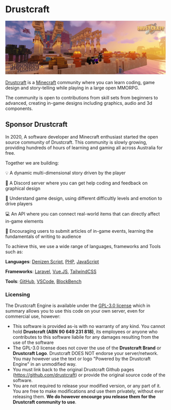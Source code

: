 # Drustcraft

![Drustcraft Banner](/img/vareal.jpg)

[Drustcraft](https://www.drustcraft.com.au) is a [Minecraft](https://www.minecraft.net) community where you can learn coding, game design and story-telling while playing in a large open MMORPG.

The community is open to contributions from skill sets from beginners to advanced, creating in-game designs including graphics, audio and 3d components.

## Sponsor Drustcraft

In 2020, A software developer and Minecraft enthusiast started the open source community of Drustcraft. This community is slowly growing, providing hundreds of hours of learning and gaming all across Australia for free.

Together we are building:

:bulb: A dynamic multi-dimensional story driven by the player

:speech_balloon: A Discord server where you can get help coding and feedback on graphical design

:book: Understand game design, using different difficultly levels and emotion to drive players

:computer: An API where you can connect real-world items that can directly affect in-game elements

:newspaper: Encouraging users to submit articles of in-game events, learning the fundamentals of writing to audience

To achieve this, we use a wide range of languages, frameworks and Tools such as:

**Languages**: [Denizen Script](http://denizenscript.com), [PHP](https://www.php.net), [JavaScript](https://en.wikipedia.org/wiki/JavaScript)

**Frameworks**: [Laravel](https://laravel.com), [Vue.JS](https://vuejs.org), [TailwindCSS](https://tailwindcss.com)

**Tools**: [GitHub](https://github.com), [VSCode](https://code.visualstudio.com), [BlockBench](https://www.blockbench.net)

### Licensing

The Drustcraft Engine is available under the [GPL-3.0 license](https://github.com/Drustcraft/Drustcraft-Engine/blob/dev/LICENSE) which in summary allows you to use this code on your own server, even for commercial use, however:

- This software is provided as-is with no warranty of any kind. You cannot hold **Drustcraft (ABN 90 649 231 818)**, its employees or anyone who contributes to this software liabile for any damages resulting from the use of the software
- The GPL-3.0 license does not cover the use of the **Drustcraft Brand** or **Drustcraft Logo**. Drustcraft DOES NOT endorse your server/network. You may however use the text or logo "Powered by the Drustcraft Engine" in an unmodified way.
- You must link back to the original Drustcraft Github pages (https://github.com/drustcraft) or provide the original source code of the software.
- You are not required to release your modified version, or any part of it. You are free to make modifications and use them privately, without ever releasing them. **We do however encourge you release them for the Drustcraft community to use**.
